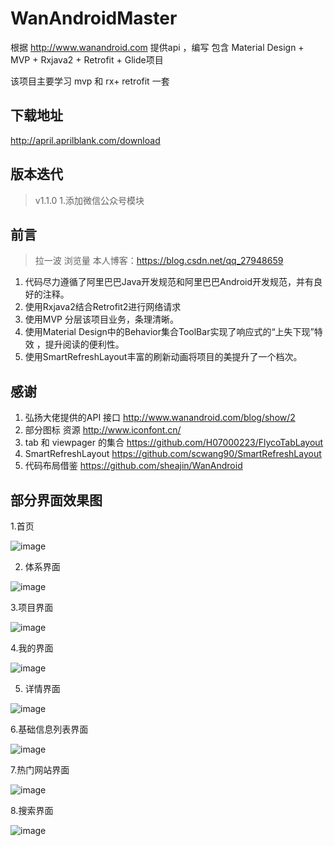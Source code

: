 # WanAndroidMaster
根据 http://www.wanandroid.com 提供api ，编写 包含 Material Design + MVP + Rxjava2 + Retrofit + Glide项目

该项目主要学习 mvp 和 rx+ retrofit 一套

## 下载地址
http://april.aprilblank.com/download


## 版本迭代
> v1.1.0
> 1.添加微信公众号模块

## 前言
> 拉一波 浏览量 本人博客：https://blog.csdn.net/qq_27948659


1. 代码尽力遵循了阿里巴巴Java开发规范和阿里巴巴Android开发规范，并有良好的注释。
2. 使用Rxjava2结合Retrofit2进行网络请求
3. 使用MVP 分层该项目业务，条理清晰。
4. 使用Material Design中的Behavior集合ToolBar实现了响应式的“上失下现”特效 ，提升阅读的便利性。
5. 使用SmartRefreshLayout丰富的刷新动画将项目的美提升了一个档次。



## 感谢


1. 弘扬大佬提供的API 接口     http://www.wanandroid.com/blog/show/2
2. 部分图标 资源             http://www.iconfont.cn/
3. tab 和 viewpager 的集合    https://github.com/H07000223/FlycoTabLayout
4. SmartRefreshLayout       https://github.com/scwang90/SmartRefreshLayout
5. 代码布局借鉴              https://github.com/sheajin/WanAndroid



## 部分界面效果图


1.首页

![image](https://github.com/yangmingchuan/WanAndroidMaster/blob/master/app/src/main/res/drawable/wanandroid1.png)


2. 体系界面

![image](https://github.com/yangmingchuan/WanAndroidMaster/blob/master/app/src/main/res/drawable/wanandroid2.png)

3.项目界面

![image](https://github.com/yangmingchuan/WanAndroidMaster/blob/master/app/src/main/res/drawable/wanandroid3.png)

4.我的界面

![image](https://github.com/yangmingchuan/WanAndroidMaster/blob/master/app/src/main/res/drawable/wanandroid4.png)

5. 详情界面 

![image](https://github.com/yangmingchuan/WanAndroidMaster/blob/master/app/src/main/res/drawable/wanandroid5.png)

6.基础信息列表界面

![image](https://github.com/yangmingchuan/WanAndroidMaster/blob/master/app/src/main/res/drawable/wanandroid6.png)

7.热门网站界面

![image](https://github.com/yangmingchuan/WanAndroidMaster/blob/master/app/src/main/res/drawable/wanandroid7.png)

8.搜索界面

![image](https://github.com/yangmingchuan/WanAndroidMaster/blob/master/app/src/main/res/drawable/wanandroid8.png)







